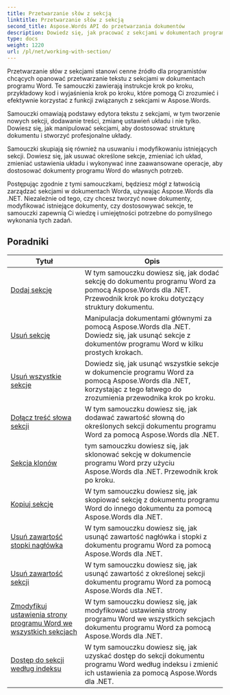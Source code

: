```yaml
---
title: Przetwarzanie słów z sekcją
linktitle: Przetwarzanie słów z sekcją
second_title: Aspose.Words API do przetwarzania dokumentów
description: Dowiedz się, jak pracować z sekcjami w dokumentach programu Word przy użyciu Aspose.Words dla .NET. Samouczki krok po kroku z przykładowym kodem umożliwiające efektywne tworzenie, edytowanie i formatowanie sekcji.
type: docs
weight: 1220
url: /pl/net/working-with-section/
---
```

Przetwarzanie słów z sekcjami stanowi cenne źródło dla programistów chcących opanować przetwarzanie tekstu z sekcjami w dokumentach programu Word. Te samouczki zawierają instrukcje krok po kroku, przykładowy kod i wyjaśnienia krok po kroku, które pomogą Ci zrozumieć i efektywnie korzystać z funkcji związanych z sekcjami w Aspose.Words.

Samouczki omawiają podstawy edytora tekstu z sekcjami, w tym tworzenie nowych sekcji, dodawanie treści, zmianę ustawień układu i nie tylko. Dowiesz się, jak manipulować sekcjami, aby dostosować strukturę dokumentu i stworzyć profesjonalne układy.

Samouczki skupiają się również na usuwaniu i modyfikowaniu istniejących sekcji. Dowiesz się, jak usuwać określone sekcje, zmieniać ich układ, zmieniać ustawienia układu i wykonywać inne zaawansowane operacje, aby dostosować dokumenty programu Word do własnych potrzeb.

Postępując zgodnie z tymi samouczkami, będziesz mógł z łatwością zarządzać sekcjami w dokumentach Worda, używając Aspose.Words dla .NET. Niezależnie od tego, czy chcesz tworzyć nowe dokumenty, modyfikować istniejące dokumenty, czy dostosowywać sekcje, te samouczki zapewnią Ci wiedzę i umiejętności potrzebne do pomyślnego wykonania tych zadań.

 ## Poradniki
| Tytuł | Opis |
| --- | --- |
| [Dodaj sekcję](./add-section/) | W tym samouczku dowiesz się, jak dodać sekcję do dokumentu programu Word za pomocą Aspose.Words dla .NET. Przewodnik krok po kroku dotyczący struktury dokumentu. |
| [Usuń sekcję](./delete-section/) | Manipulacja dokumentami głównymi za pomocą Aspose.Words dla .NET. Dowiedz się, jak usunąć sekcje z dokumentów programu Word w kilku prostych krokach. |
| [Usuń wszystkie sekcje](./delete-all-sections/) | Dowiedz się, jak usunąć wszystkie sekcje w dokumencie programu Word za pomocą Aspose.Words dla .NET, korzystając z tego łatwego do zrozumienia przewodnika krok po kroku. |
| [Dołącz treść słowa sekcji](./append-section-content/) | W tym samouczku dowiesz się, jak dodawać zawartość słowną do określonych sekcji dokumentu programu Word za pomocą Aspose.Words dla .NET.  |
| [Sekcja klonów](./clone-section/) | tym samouczku dowiesz się, jak sklonować sekcję w dokumencie programu Word przy użyciu Aspose.Words dla .NET. Przewodnik krok po kroku. |
| [Kopiuj sekcję](./copy-section/) | W tym samouczku dowiesz się, jak skopiować sekcję z dokumentu programu Word do innego dokumentu za pomocą Aspose.Words dla .NET. |
| [Usuń zawartość stopki nagłówka](./delete-header-footer-content/) | W tym samouczku dowiesz się, jak usunąć zawartość nagłówka i stopki z dokumentu programu Word za pomocą Aspose.Words dla .NET.  |
| [Usuń zawartość sekcji](./delete-section-content/) | W tym samouczku dowiesz się, jak usunąć zawartość z określonej sekcji dokumentu programu Word za pomocą Aspose.Words dla .NET. |
| [Zmodyfikuj ustawienia strony programu Word we wszystkich sekcjach](./modify-page-setup-in-all-sections/) | W tym samouczku dowiesz się, jak modyfikować ustawienia strony programu Word we wszystkich sekcjach dokumentu programu Word za pomocą Aspose.Words dla .NET. |
| [Dostęp do sekcji według indeksu](./sections-access-by-index/) | W tym samouczku dowiesz się, jak uzyskać dostęp do sekcji dokumentu programu Word według indeksu i zmienić ich ustawienia za pomocą Aspose.Words dla .NET. |